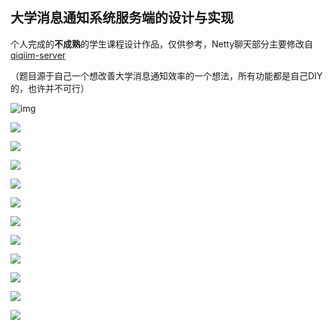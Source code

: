## 大学消息通知系统服务端的设计与实现

个人完成的**不成熟**的学生课程设计作品，仅供参考，Netty聊天部分主要修改自  [qiqiim-server](https://gitee.com/qiqiim/qiqiim-server)

（题目源于自己一个想改善大学消息通知效率的一个想法，所有功能都是自己DIY的，也许并不可行）

![img](http://image.laijianfeng.org/20181102_225245.png)



![](http://image.laijianfeng.org/20181102_225246.png)



![](http://image.laijianfeng.org/20181102_225247.png)



![](http://image.laijianfeng.org/20181102_225248.png)



![](http://image.laijianfeng.org/20181102_225249.png)



![](http://image.laijianfeng.org/20181102_225143.png)



![](http://image.laijianfeng.org/20181102_225152.png)



![](http://image.laijianfeng.org/20181102_225203.png)



![](http://image.laijianfeng.org/20181102_225212.png)



![](http://image.laijianfeng.org/20181102_225221.png)

![](http://image.laijianfeng.org/20181102_225232.png)



![](http://image.laijianfeng.org/20181102_225244.png)

